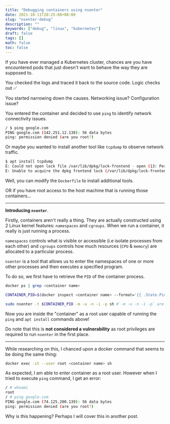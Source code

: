 ```yaml
---
title: "Debugging containers using nsenter"
date: 2021-10-11T20:25:08+08:00
slug: "nsenter-debug"
description: ""
keywords: ["debug", "linux", "kubernetes"]
draft: false
tags: []
math: false
toc: false
---
```


If you have ever managed a Kubernetes cluster, chances are you have encountered pods that just doesn't want to behave the way they are supposed to.

You checked the logs and traced it back to the source code. Logic checks out :white_check_mark:

You started narrowing down the causes. Networking issue? Configuration issue?

You entered the container and decided to use `ping` to identify network connectivity issues.

```bash
/ $ ping google.com
PING google.com (142.251.12.138): 56 data bytes
ping: permission denied (are you root?)
```

Or maybe you wanted to install another tool like `tcpdump` to observe network traffic.

```bash
$ apt install tcpdump
E: Could not open lock file /var/lib/dpkg/lock-frontend - open (13: Permission denied)
E: Unable to acquire the dpkg frontend lock (/var/lib/dpkg/lock-frontend), are you root?
```

Well, you can modify the `Dockerfile` to install additional tools.

OR if you have root access to the host machine that is running those containers...

---

**Introducing `nsenter`**.

Firstly, containers aren't really a thing. They are actually constructed using 2 Linux kernel features: `namespaces` and `cgroups`. When we run a container, it really is just running a process.

`namespaces` controls what is visible or accessible (i.e isolate processes from each other) and `cgroups` controls how much resources (`CPU` & `memory`) are allocated to a particular process.

`nsenter` is a tool that allows us to enter the namespaces of one or more other processes and then executes a specified program.

To do so, we first have to retrieve the `PID` of the container process.

```bash
docker ps | grep <container name>

CONTAINER_PID=$(docker inspect <container name> --format='{{ .State.Pid }}')

sudo nsenter -t $CONTAINER_PID -m -u -n -i -p sh #`-m -u -n -i -p` are referring to the various namespaces that you want to access (e.g mount, UTS, IPC, net, pid).
```
Now you are inside the "container" as a root user capable of running the `ping` and `apt install` commands above!

Do note that this is **not considered a vulnerability** as root privileges are required to run `nsenter` in the first place.

---

While researching on this, I chanced upon a docker command that seems to be doing the same thing:
```bash
docker exec -it --user root <container name> sh
```
As expected, I am able to enter container as a root user. However when I tried to execute `ping` command, I get an error:
```bash
/ # whoami
root
/ # ping google.com
PING google.com (74.125.200.139): 56 data bytes
ping: permission denied (are you root?)
```
Why is this happening? Perhaps I will cover this in another post.
